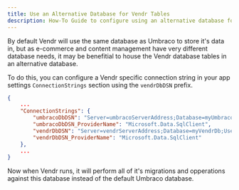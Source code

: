 ```yaml
---
title: Use an Alternative Database for Vendr Tables
description: How-To Guide to configure using an alternative database for the tables of Vendr, the eCommerce solution for Umbraco
---
```


By default Vendr will use the same database as Umbraco to store it's data in, but as e-commerce and content management have very different database needs, it may be benefitial to house the Vendr database tables in an alternative database.

To do this, you can configure a Vendr specific connection string in your app settings `ConnectionStrings` section using the `vendrDbDSN` prefix.

````json
{
    ...
    "ConnectionStrings": {
        "umbracoDbDSN": "Server=umbracoServerAddress;Database=myUmbracoDb;User Id=myUsername;Password=myPassword;",
        "umbracoDbDSN_ProviderName": "Microsoft.Data.SqlClient",
        "vendrDbDSN": "Server=vendrServerAddress;Database=myVendrDb;User Id=myUsername;Password=myPassword;",
        "vendrDbDSN_ProviderName": "Microsoft.Data.SqlClient"
    },
    ...
}

````

Now when Vendr runs, it will perform all of it's migrations and opperations against this database instead of the default Umbraco database.


